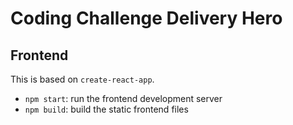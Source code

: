 # Coding Challenge Delivery Hero

## Frontend

This is based on `create-react-app`.

- `npm start`: run the frontend development server
- `npm build`: build the static frontend files
